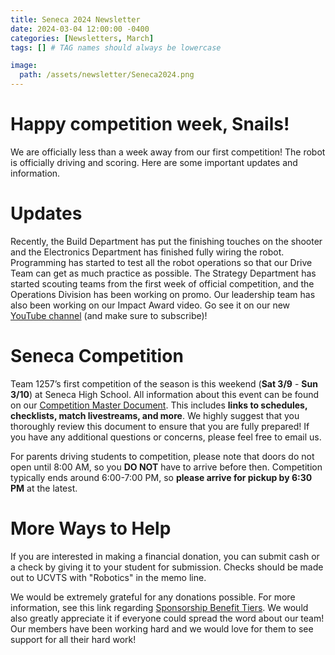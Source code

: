 ```yaml
---
title: Seneca 2024 Newsletter
date: 2024-03-04 12:00:00 -0400
categories: [Newsletters, March]
tags: [] # TAG names should always be lowercase

image:
  path: /assets/newsletter/Seneca2024.png
---
```


# Happy competition week, Snails!

We are officially less than a week away from our first competition! The robot is officially driving and scoring. Here are some important updates and information.

# Updates

Recently, the Build Department has put the finishing touches on the shooter and the Electronics Department has finished fully wiring the robot. Programming has started to test all the robot operations so that our Drive Team can get as much practice as possible. The Strategy Department has started scouting teams from the first week of official competition, and the Operations Division has been working on promo. Our leadership team has also been working on our Impact Award video. Go see it on our new [YouTube channel](https://www.youtube.com/channel/UCXWgXXNSbbENk5R95XOfyxg) (and make sure to subscribe)!

# Seneca Competition

Team 1257’s first competition of the season is this weekend (**Sat 3/9** - **Sun 3/10**) at Seneca High School. All information about this event can be found on our [Competition Master Document](https://docs.google.com/document/d/1g1sPvocCYq_r8TAUgVE3QdxtJwwtRDkEHPbPAsd86xM/edit). This includes **links to schedules, checklists, match livestreams, and more**. We highly suggest that you thoroughly review this document to ensure that you are fully prepared! If you have any additional questions or concerns, please feel free to email us.

For parents driving students to competition, please note that doors do not open until 8:00 AM, so you **DO NOT** have to arrive before then. Competition typically ends around 6:00-7:00 PM, so **please arrive for pickup by 6:30 PM** at the latest.

# More Ways to Help

If you are interested in making a financial donation, you can submit cash or a check by giving it to your student for submission. Checks should be made out to UCVTS with "Robotics" in the memo line.

We would be extremely grateful for any donations possible. For more information, see this link regarding [Sponsorship Benefit Tiers](https://drive.google.com/file/d/1nPp9li2x6V0kE9VLy1ntCecM3NLu6LfS/view?usp=sharing). We would also greatly appreciate it if everyone could spread the word about our team! Our members have been working hard and we would love for them to see support for all their hard work!
